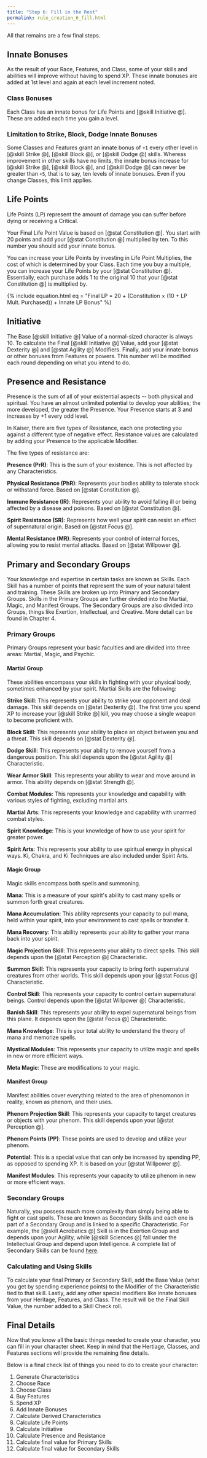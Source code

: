 ```yaml
---
title: "Step 6: Fill in the Rest"
permalink: rule_creation_6_fill.html
---
```


All that remains are a few final steps.

## Innate Bonuses
As the result of your Race, Features, and Class, some of your skills and abilities will improve without having to spend XP. These innate bonuses are added at 1st level and again at each level increment noted.

### Class Bonuses
Each Class has an innate bonus for Life Points and [@skill Initiative @]. These are added each time you gain a level.

### Limitation to Strike, Block, Dodge Innate Bonuses
Some Classes and Features grant an innate bonus of `+1` every other level in [@skill Strike @], [@skill Block @], or [@skill Dodge @] skills. Whereas improvement in other skills have no limits, the innate bonus increase for [@skill Strike @], [@skill Block @], and [@skill Dodge @] can never be greater than `+5`, that is to say, ten levels of innate bonuses. Even if you change Classes, this limit applies.

## Life Points
Life Points (LP) represent the amount of damage you can suffer before dying or receiving a Critical.

Your Final Life Point Value is based on [@stat Constitution @]. You start with 20 points and add your [@stat Constitution @] multiplied by ten. To this number you should add your innate bonus.

You can increase your Life Points by investing in Life Point Multiplies, the cost of which is determined by your Class. Each time you buy a multiple, you can increase your Life Points by your [@stat Constitution @]. Essentially, each purchase adds 1 to the original 10 that your [@stat Constitution @] is multiplied by.

{% include equation.html eq = "Final LP = 20 + (Constitution × (10 + LP Mult. Purchased)) + Innate LP Bonus" %}

## Initiative
The Base [@skill Initiative @] Value of a normal-sized character is always 10. To calculate the Final [@skill Initiative @] Value, add your [@stat Dexterity @] and [@stat Agility @] Modifiers. Finally, add your innate bonus or other bonuses from Features or powers. This number will be modified each round depending on what you intend to do.

## Presence and Resistance
Presence is the sum of all of your existential aspects -- both physical and spiritual. You have an almost unlimited potential to develop your abilities; the more developed, the greater the Presence. Your Presence starts at 3 and increases by +1 every odd level.

In Kaiser, there are five types of Resistance, each one protecting you against a different type of negative effect. Resistance values are calculated by adding your Presence to the applicable Modifier.

The five types of resistance are:

**Presence (PrR)**: This is the sum of your existence. This is not affected by any Characteristics.

**Physical Resistance (PhR)**: Represents your bodies ability to tolerate shock or withstand force. Based on [@stat Constitution @].

**Immune Resistance (IR)**: Represents your ability to avoid falling ill or being affected by a disease and poisons. Based on [@stat Constitution @].

**Spirit Resistance (SR)**: Represents how well your spirit can resist an effect of supernatural origin. Based on [@stat Focus @].

**Mental Resistance (MR)**: Represents your control of internal forces, allowing you to resist mental attacks. Based on [@stat Willpower @].

## Primary and Secondary Groups
Your knowledge and expertise in certain tasks are known as Skills. Each Skill has a number of points that represent the sum of your natural talent and training. These Skills are broken up into Primary and Secondary Groups. Skills in the Primary Groups are further divided into the Martial, Magic, and Manifest Groups. The Secondary Groups are also divided into Groups, things like Exertion, Intellectual, and Creative. More detail can be found in Chapter 4.

### Primary Groups
Primary Groups represent your basic faculties and are divided into three areas: Martial, Magic, and Psychic.

#### Martial Group
These abilities encompass your skills in fighting with your physical body, sometimes enhanced by your spirit. Martial Skills are the following:

**Strike Skill**: This represents your ability to strike your opponent and deal damage. This skill depends on [@stat Dexterity @]. The first time you spend XP to increase your [@skill Strike @] kill, you may choose a single weapon to become proficient with.

**Block Skill**: This represents your ability to place an object between you and a threat. This skill depends on [@stat Dexterity @].

**Dodge Skill**: This represents your ability to remove yourself from a dangerous position. This skill depends upon the [@stat Agility @] Characteristic.

**Wear Armor Skill**: This represents your ability to wear and move around in armor. This ability depends on [@stat Strength @].

**Combat Modules**: This represents your knowledge and capability with various styles of fighting, excluding martial arts.

**Martial Arts**: This represents your knowledge and capability with unarmed combat styles.

**Spirit Knowledge**: This is your knowledge of how to use your spirit for greater power.

**Spirit Arts**: This represents your ability to use spiritual energy in physical ways. Ki, Chakra, and Ki Techniques are also included under Spirit Arts.

#### Magic Group
Magic skills encompass both spells and summoning.

**Mana**: This is a measure of your spirit's ability to cast many spells or summon forth great creatures.

**Mana Accumulation**: This ability represents your capacity to pull mana, held within your spirit, into your environment to cast spells or transfer it.

**Mana Recovery**: This ability represents your ability to gather your mana back into your spirit.

**Magic Projection Skill**: This represents your ability to direct spells. This skill depends upon the [@stat Perception @] Characteristic.

**Summon Skill**: This represents your capacity to bring forth supernatural creatures from other worlds. This skill depends upon your [@stat Focus @] Characteristic.

**Control Skill**: This represents your capacity to control certain supernatural beings. Control depends upon the [@stat Willpower @] Characteristic.

**Banish Skill**: This represents your ability to expel supernatural beings from this plane. It depends upon the [@stat Focus @] Characteristic.

**Mana Knowledge**: This is your total ability to understand the theory of mana and memorize spells.

**Mystical Modules**: This represents your capacity to utilize magic and spells in new or more efficient ways.

**Meta Magic**: These are modifications to your magic.

#### Manifest Group
Manifest abilities cover everything related to the area of phenomonon in reality, known as phenom, and their uses.

**Phenom Projection Skill**: This represents your capacity to target creatures or objects with your phenom. This skill depends upon your [@stat Perception @].

**Phenom Points (PP)**: These points are used to develop and utilize your phenom.

**Potential**: This is a special value that can only be increased by spending PP, as opposed to spending XP. It is based on your [@stat Willpower @].

**Manifest Modules**: This represents your capacity to utilize phenom in new or more efficient ways.

### Secondary Groups
Naturally, you possess much more complexity than simply being able to fight or cast spells. These are known as Secondary Skills and each one is part of a Secondary Group and is linked to a specific Characteristic. For example, the [@skill Acrobatics @] Skill is in the Exertion Group and depends upon your Agility, while [@skill Sciences @] fall under the Intellectual Group and depend upon Intelligence. A complete list of Secondary Skills can be found [here](todo.html).

### Calculating and Using Skills
To calculate your final Primary or Secondary Skill, add the Base Value (what you get by spending experience points) to the Modifier of the Characteristic tied to that skill. Lastly, add any other special modifiers like innate bonuses from your Heritage, Features, and Class. The result will be the Final Skill Value, the number added to a Skill Check roll. 

## Final Details
Now that you know all the basic things needed to create your character, you can fill in your character sheet. Keep in mind that the Hertiage, Classes, and Features sections will provide the remaining fine details.

Below is a final check list of things you need to do to create your character:
1.	Generate Characteristics
2.	Choose Race
3.	Choose Class
4.	Buy Features
5.	Spend XP
6.	Add Innate Bonuses
7.	Calculate Derived Characteristics
8.	Calculate Life Points
9.	Calculate Initiative
10.	Calculate Presence and Resistance
11.	Calculate final value for Primary Skills
12.	Calculate final value for Secondary Skills
